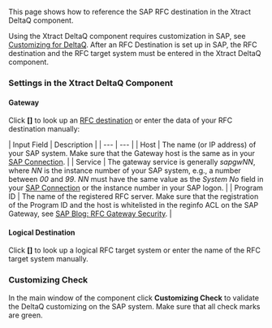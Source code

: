 This page shows how to reference the SAP RFC destination in the Xtract DeltaQ component.

Using the Xtract DeltaQ component requires customization in SAP, see [Customizing for DeltaQ](../../setup-in-sap/customization-for-deltaq/). After an RFC Destination is set up in SAP, the RFC destination and the RFC target system must be entered in the Xtract DeltaQ component.

### Settings in the Xtract DeltaQ Component

#### Gateway

Click **[]** to look up an [RFC destination](../../setup-in-sap/customization-for-deltaq/) or enter the data of your RFC destination manually:

| Input Field | Description | | --- | --- | | Host | The name (or IP address) of your SAP system. Make sure that the Gateway host is the same as in your [SAP Connection](../../sap-connection/). | | Service | The gateway service is generally *sapgwNN*, where *NN* is the instance number of your SAP system, e.g., a number between *00* and *99*. *NN* must have the same value as the *System No* field in your [SAP Connection](../../sap-connection/) or the instance number in your SAP logon. | | Program ID | The name of the registered RFC server. Make sure that the registration of the Program ID and the host is whitelisted in the reginfo ACL on the SAP Gateway, see [SAP Blog: RFC Gateway Security](https://blogs.sap.com/2021/01/26/rfc-gateway-security-part-1-basic-understanding/). |

#### Logical Destination

Click **[]** to look up a logical RFC target system or enter the name of the RFC target system manually.

### Customizing Check

In the main window of the component click **Customizing Check** to validate the DeltaQ customizing on the SAP system. Make sure that all check marks are green.
